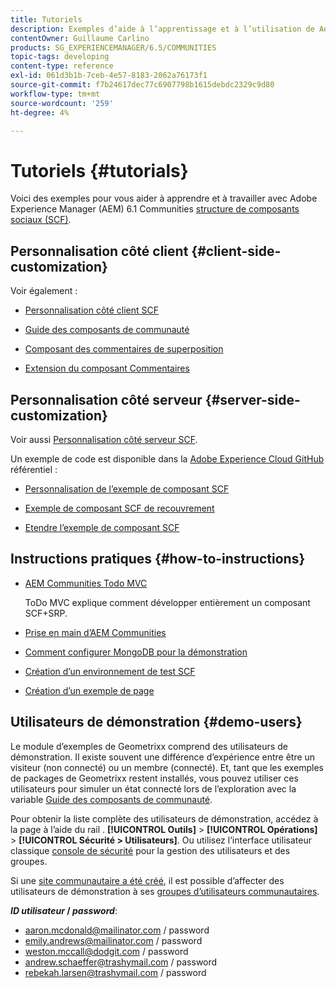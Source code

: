 ```yaml
---
title: Tutoriels
description: Exemples d’aide à l’apprentissage et à l’utilisation de Adobe Experience Manager (AEM) Communities Social Component Framework (SCF)
contentOwner: Guillaume Carlino
products: SG_EXPERIENCEMANAGER/6.5/COMMUNITIES
topic-tags: developing
content-type: reference
exl-id: 061d3b1b-7ceb-4e57-8183-2062a76173f1
source-git-commit: f7b24617dec77c6907798b1615debdc2329c9d80
workflow-type: tm+mt
source-wordcount: '259'
ht-degree: 4%

---
```


# Tutoriels {#tutorials}

Voici des exemples pour vous aider à apprendre et à travailler avec Adobe Experience Manager (AEM) 6.1 Communities [structure de composants sociaux (SCF)](scf.md).

## Personnalisation côté client {#client-side-customization}

Voir également :

* [Personnalisation côté client SCF](client-customize.md)

* [Guide des composants de communauté](components-guide.md)

* [Composant des commentaires de superposition](overlay-comments.md)

* [Extension du composant Commentaires](extend-comments.md)

## Personnalisation côté serveur {#server-side-customization}

Voir aussi [Personnalisation côté serveur SCF](server-customize.md).

Un exemple de code est disponible dans la [Adobe Experience Cloud GitHub](https://github.com/Adobe-Marketing-Cloud) référentiel :

* [Personnalisation de l’exemple de composant SCF](https://github.com/Adobe-Marketing-Cloud/aem-scf-sample-components-customize)

* [Exemple de composant SCF de recouvrement](https://github.com/Adobe-Marketing-Cloud/aem-scf-sample-components-overlay)

* [Etendre l’exemple de composant SCF](https://github.com/Adobe-Marketing-Cloud/aem-scf-sample-components-extension)

## Instructions pratiques {#how-to-instructions}

* [AEM Communities Todo MVC](https://github.com/Adobe-Marketing-Cloud/aem-communities-todomvc-sample)

  ToDo MVC explique comment développer entièrement un composant SCF+SRP.

* [Prise en main d’AEM Communities](getting-started.md)

* [Comment configurer MongoDB pour la démonstration](demo-mongo.md)

* [Création d’un environnement de test SCF](an-scf-sandbox.md)

* [Création d’un exemple de page](create-sample-page.md)

## Utilisateurs de démonstration {#demo-users}

Le module d’exemples de Geometrixx comprend des utilisateurs de démonstration. Il existe souvent une différence d’expérience entre être un visiteur (non connecté) ou un membre (connecté). Et, tant que les exemples de packages de Geometrixx restent installés, vous pouvez utiliser ces utilisateurs pour simuler un état connecté lors de l’exploration avec la variable [Guide des composants de communauté](components-guide.md).

Pour obtenir la liste complète des utilisateurs de démonstration, accédez à la page à l’aide du rail . **[!UICONTROL Outils]** > **[!UICONTROL Opérations]** > **[!UICONTROL Sécurité > Utilisateurs]**. Ou utilisez l’interface utilisateur classique [console de sécurité](http://localhost:4502/useradmin) pour la gestion des utilisateurs et des groupes.

Si une [site communautaire a été créé](getting-started.md), il est possible d’affecter des utilisateurs de démonstration à ses [groupes d’utilisateurs communautaires](users.md).

***ID utilisateur* / *password***:

* aaron.mcdonald@mailinator.com / password
* emily.andrews@mailinator.com / password
* weston.mccall@dodgit.com / password
* andrew.schaeffer@trashymail.com / password
* rebekah.larsen@trashymail.com / password
